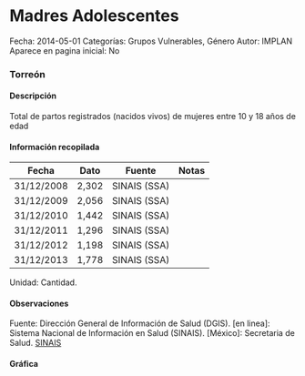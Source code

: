 Madres Adolescentes
=====

Fecha: 2014-05-01
Categorías: Grupos Vulnerables, Género
Autor: IMPLAN
Aparece en pagina inicial: No

### Torreón

#### Descripción

Total de partos registrados (nacidos vivos) de mujeres entre 10 y 18 años de edad

<!-- break -->

#### Información recopilada

<table class="table table-hover table-bordered matriz">
  <thead>
    <tr><th>Fecha</th><th>Dato</th><th>Fuente</th><th>Notas</th></tr>
  </thead>
  <tbody>
    <tr><td class="centrado">31/12/2008</td><td class="derecha">2,302</td><td>SINAIS (SSA)</td><td></td></tr>
    <tr><td class="centrado">31/12/2009</td><td class="derecha">2,056</td><td>SINAIS (SSA)</td><td></td></tr>
    <tr><td class="centrado">31/12/2010</td><td class="derecha">1,442</td><td>SINAIS (SSA)</td><td></td></tr>
    <tr><td class="centrado">31/12/2011</td><td class="derecha">1,296</td><td>SINAIS (SSA)</td><td></td></tr>
    <tr><td class="centrado">31/12/2012</td><td class="derecha">1,198</td><td>SINAIS (SSA)</td><td></td></tr>
    <tr><td class="centrado">31/12/2013</td><td class="derecha">1,778</td><td>SINAIS (SSA)</td><td></td></tr>
  </tbody>
</table>

Unidad: Cantidad.

#### Observaciones

Fuente: Dirección General de Información de Salud (DGIS). [en linea]: Sistema Nacional de Información en Salud (SINAIS). [México]: Secretaria de Salud. [SINAIS](http://www.sinais.salud.gob.mx)

#### Gráfica

<div id="Morrisurjpywjm" class="grafica"></div>
  <script>
  new Morris.Line({
    element: 'Morrisurjpywjm',
    data: [
      { fecha: '2008-12-31', dato: 2302 },
      { fecha: '2009-12-31', dato: 2056 },
      { fecha: '2010-12-31', dato: 1442 },
      { fecha: '2011-12-31', dato: 1296 },
      { fecha: '2012-12-31', dato: 1198 },
      { fecha: '2013-12-31', dato: 1778 }
    ],
    xkey: 'fecha',
    ykeys: ['dato'],
    labels: ['Dato'],
    lineColors: ['#FF5B02'],
    xLabelFormat: function(d) {
      return d.getDate()+'/'+(d.getMonth()+1)+'/'+d.getFullYear();
    },
    dateFormat: function (ts) {
      var d = new Date(ts);
      return d.getDate() + '/' + (d.getMonth() + 1) + '/' + d.getFullYear();
    }
  });
  </script>
